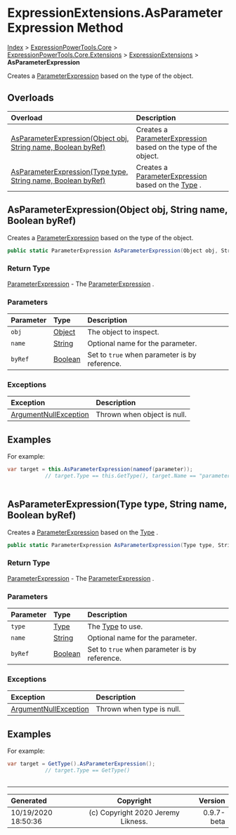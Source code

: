﻿# ExpressionExtensions.AsParameterExpression Method

[Index](../index.md) > [ExpressionPowerTools.Core](ExpressionPowerTools.Core.a.md) > [ExpressionPowerTools.Core.Extensions](ExpressionPowerTools.Core.Extensions.n.md) > [ExpressionExtensions](ExpressionPowerTools.Core.Extensions.ExpressionExtensions.cs.md) > **AsParameterExpression**

Creates a [ParameterExpression](https://docs.microsoft.com/dotnet/api/system.linq.expressions.parameterexpression) based on the
            type of the object.

## Overloads

| Overload | Description |
| :-- | :-- |
| [AsParameterExpression(Object obj, String name, Boolean byRef)](#asparameterexpressionobject-obj-string-name-boolean-byref) | Creates a [ParameterExpression](https://docs.microsoft.com/dotnet/api/system.linq.expressions.parameterexpression) based on the            type of the object. |
| [AsParameterExpression(Type type, String name, Boolean byRef)](#asparameterexpressiontype-type-string-name-boolean-byref) | Creates a [ParameterExpression](https://docs.microsoft.com/dotnet/api/system.linq.expressions.parameterexpression) based on the [Type](https://docs.microsoft.com/dotnet/api/system.type) . |
## AsParameterExpression(Object obj, String name, Boolean byRef)

Creates a [ParameterExpression](https://docs.microsoft.com/dotnet/api/system.linq.expressions.parameterexpression) based on the
            type of the object.

```csharp
public static ParameterExpression AsParameterExpression(Object obj, String name, Boolean byRef)
```

### Return Type

 [ParameterExpression](https://docs.microsoft.com/dotnet/api/system.linq.expressions.parameterexpression)  - The [ParameterExpression](https://docs.microsoft.com/dotnet/api/system.linq.expressions.parameterexpression) .

### Parameters

| Parameter | Type | Description |
| :-- | :-- | :-- |
| `obj` | [Object](https://docs.microsoft.com/dotnet/api/system.object) | The object to inspect. |
| `name` | [String](https://docs.microsoft.com/dotnet/api/system.string) | Optional name for the parameter. |
| `byRef` | [Boolean](https://docs.microsoft.com/dotnet/api/system.boolean) | Set to `true` when parameter is by reference. |

### Exceptions

| Exception | Description |
| :-- | :-- |
| [ArgumentNullException](https://docs.microsoft.com/dotnet/api/system.argumentnullexception) | Thrown when object is null. |

## Examples

For example:

```csharp
var target = this.AsParameterExpression(nameof(parameter));
            // target.Type == this.GetType(), target.Name == "parameter"
            
```

## AsParameterExpression(Type type, String name, Boolean byRef)

Creates a [ParameterExpression](https://docs.microsoft.com/dotnet/api/system.linq.expressions.parameterexpression) based on the [Type](https://docs.microsoft.com/dotnet/api/system.type) .

```csharp
public static ParameterExpression AsParameterExpression(Type type, String name, Boolean byRef)
```

### Return Type

 [ParameterExpression](https://docs.microsoft.com/dotnet/api/system.linq.expressions.parameterexpression)  - The [ParameterExpression](https://docs.microsoft.com/dotnet/api/system.linq.expressions.parameterexpression) .

### Parameters

| Parameter | Type | Description |
| :-- | :-- | :-- |
| `type` | [Type](https://docs.microsoft.com/dotnet/api/system.type) | The [Type](https://docs.microsoft.com/dotnet/api/system.type) to use. |
| `name` | [String](https://docs.microsoft.com/dotnet/api/system.string) | Optional name for the parameter. |
| `byRef` | [Boolean](https://docs.microsoft.com/dotnet/api/system.boolean) | Set to `true` when parameter is by reference. |

### Exceptions

| Exception | Description |
| :-- | :-- |
| [ArgumentNullException](https://docs.microsoft.com/dotnet/api/system.argumentnullexception) | Thrown when type is null. |

## Examples

For example:

```csharp
var target = GetType().AsParameterExpression();
            // target.Type == GetType()
            
```


---

| Generated | Copyright | Version |
| :-- | :-: | --: |
| 10/19/2020 18:50:36 | (c) Copyright 2020 Jeremy Likness. | 0.9.7-beta |
